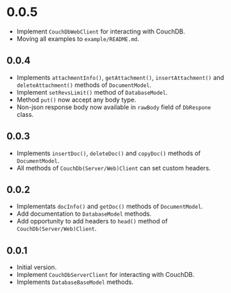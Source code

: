 # 0.0.5

- Implement `CouchDbWebClient` for interacting with CouchDB.
- Moving all examples to `example/README.md`.

## 0.0.4

- Implements `attachmentInfo()`, `getAttachment()`, `insertAttachment()` and `deleteAttachment()` methods of `DocumentModel`.
- Implement `setRevsLimit()` method of `DatabaseModel`.
- Method `put()` now accept any body type.
- Non-json response body now available in `rawBody` field of `DbRespone` class.

## 0.0.3

- Implements `insertDoc()`, `deleteDoc()` and `copyDoc()` methods of `DocumentModel`.
- All methods of `CouchDb(Server/Web)Client` can set custom headers.

## 0.0.2

- Implementats `docInfo()` and `getDoc()` methods of `DocumentModel`.
- Add documentation to `DatabaseModel` methods.
- Add opportunity to add headers to `head()` method of `CouchDb(Server/Web)Client`.

## 0.0.1

- Initial version.
- Implement `CouchDbServerClient` for interacting with CouchDB.
- Implements `DatabaseBaseModel` methods.